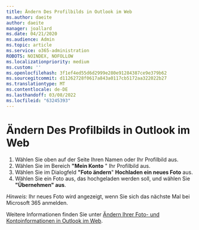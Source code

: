 ```yaml
---
title: Ändern Des Profilbilds in Outlook im Web
ms.author: daeite
author: daeite
manager: joallard
ms.date: 04/21/2020
ms.audience: Admin
ms.topic: article
ms.service: o365-administration
ROBOTS: NOINDEX, NOFOLLOW
ms.localizationpriority: medium
ms.custom: ''
ms.openlocfilehash: 3f1ef4ed55d6d2999e280e91284387ce9e379b62
ms.sourcegitcommit: d11262728f0617a843a0117cb5172aa322022b27
ms.translationtype: MT
ms.contentlocale: de-DE
ms.lasthandoff: 03/08/2022
ms.locfileid: "63245393"
---
```

# <a name="change-your-profile-picture-in-outlook-on-the-web"></a>Ändern Des Profilbilds in Outlook im Web

1. Wählen Sie oben auf der Seite Ihren Namen oder Ihr Profilbild aus.
1. Wählen Sie im Bereich **"Mein Konto** " Ihr Profilbild aus.
1. Wählen Sie im Dialogfeld **"Foto ändern**" **Hochladen ein neues Foto** aus.
1. Wählen Sie ein Foto aus, das hochgeladen werden soll, und wählen Sie **"Übernehmen" aus**.

*Hinweis:* Ihr neues Foto wird angezeigt, wenn Sie sich das nächste Mal bei Microsoft 365 anmelden.

Weitere Informationen finden Sie unter [Ändern Ihrer Foto- und Kontoinformationen in Outlook im Web](https://support.office.com/article/b2dbb289-851d-4bed-93c3-3e136f5659ec).
